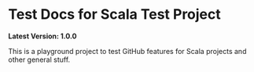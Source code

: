 # Test Docs for Scala Test Project

**Latest Version: 1.0.0**

This is a playground project to test GitHub features for Scala projects and other general stuff.